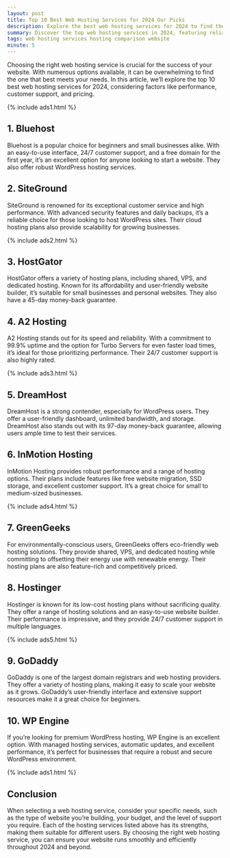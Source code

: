 ```yaml
---
layout: post
title: Top 10 Best Web Hosting Services for 2024 Our Picks
description: Explore the best web hosting services for 2024 to find the perfect solution for your website's needs.
summary: Discover the top web hosting services in 2024, featuring reliable options for businesses and individuals alike.
tags: web hosting services hosting comparison website
minute: 5
---
```


Choosing the right web hosting service is crucial for the success of your website. With numerous options available, it can be overwhelming to find the one that best meets your needs. In this article, we’ll explore the top 10 best web hosting services for 2024, considering factors like performance, customer support, and pricing.

{% include ads1.html %}

## 1. Bluehost
Bluehost is a popular choice for beginners and small businesses alike. With an easy-to-use interface, 24/7 customer support, and a free domain for the first year, it’s an excellent option for anyone looking to start a website. They also offer robust WordPress hosting services.

## 2. SiteGround
SiteGround is renowned for its exceptional customer service and high performance. With advanced security features and daily backups, it’s a reliable choice for those looking to host WordPress sites. Their cloud hosting plans also provide scalability for growing businesses.

{% include ads2.html %}

## 3. HostGator
HostGator offers a variety of hosting plans, including shared, VPS, and dedicated hosting. Known for its affordability and user-friendly website builder, it’s suitable for small businesses and personal websites. They also have a 45-day money-back guarantee.

## 4. A2 Hosting
A2 Hosting stands out for its speed and reliability. With a commitment to 99.9% uptime and the option for Turbo Servers for even faster load times, it’s ideal for those prioritizing performance. Their 24/7 customer support is also highly rated.

{% include ads3.html %}

## 5. DreamHost
DreamHost is a strong contender, especially for WordPress users. They offer a user-friendly dashboard, unlimited bandwidth, and storage. DreamHost also stands out with its 97-day money-back guarantee, allowing users ample time to test their services.

## 6. InMotion Hosting
InMotion Hosting provides robust performance and a range of hosting options. Their plans include features like free website migration, SSD storage, and excellent customer support. It’s a great choice for small to medium-sized businesses.

{% include ads4.html %}

## 7. GreenGeeks
For environmentally-conscious users, GreenGeeks offers eco-friendly web hosting solutions. They provide shared, VPS, and dedicated hosting while committing to offsetting their energy use with renewable energy. Their hosting plans are also feature-rich and competitively priced.

## 8. Hostinger
Hostinger is known for its low-cost hosting plans without sacrificing quality. They offer a range of hosting solutions and an easy-to-use website builder. Their performance is impressive, and they provide 24/7 customer support in multiple languages.

{% include ads5.html %}

## 9. GoDaddy
GoDaddy is one of the largest domain registrars and web hosting providers. They offer a variety of hosting plans, making it easy to scale your website as it grows. GoDaddy’s user-friendly interface and extensive support resources make it a great choice for beginners.

## 10. WP Engine
If you’re looking for premium WordPress hosting, WP Engine is an excellent option. With managed hosting services, automatic updates, and excellent performance, it’s perfect for businesses that require a robust and secure WordPress environment.

{% include ads1.html %}

## Conclusion
When selecting a web hosting service, consider your specific needs, such as the type of website you’re building, your budget, and the level of support you require. Each of the hosting services listed above has its strengths, making them suitable for different users. By choosing the right web hosting service, you can ensure your website runs smoothly and efficiently throughout 2024 and beyond.

